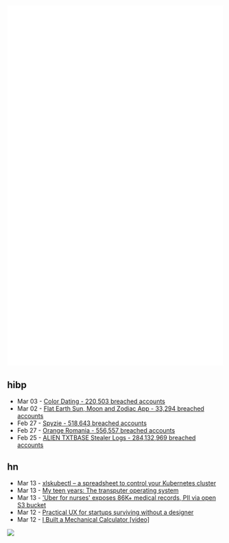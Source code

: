 ![Metrics](https://raw.githubusercontent.com/phixion/phixion/master/metrics.svg)

## hibp

<!--
for https://github.com/phixion/phixion/blob/main/.github/workflows/feeds.yml
-->
<!--START_SECTION:haveibeenpwnd-->
- Mar 03 - [Color Dating - 220,503 breached accounts](https://haveibeenpwned.com/PwnedWebsites#ColorDating)
- Mar 02 - [Flat Earth Sun, Moon and Zodiac App - 33,294 breached accounts](https://haveibeenpwned.com/PwnedWebsites#FlatEarthDave)
- Feb 27 - [Spyzie - 518,643 breached accounts](https://haveibeenpwned.com/PwnedWebsites#Spyzie)
- Feb 27 - [Orange Romania - 556,557 breached accounts](https://haveibeenpwned.com/PwnedWebsites#OrangeRomania)
- Feb 25 - [ALIEN TXTBASE Stealer Logs - 284,132,969 breached accounts](https://haveibeenpwned.com/PwnedWebsites#AlienStealerLogs)
<!--END_SECTION:haveibeenpwnd-->

## hn

<!--
for https://github.com/phixion/phixion/blob/main/.github/workflows/feeds.yml
-->
<!--START_SECTION:hn-->
- Mar 13 - [xlskubectl – a spreadsheet to control your Kubernetes cluster](https://github.com/learnk8s/xlskubectl)
- Mar 13 - [My teen years: The transputer operating system](https://nanochess.org/transputer_operating_system.html)
- Mar 13 - ['Uber for nurses' exposes 86K+ medical records, PII via open S3 bucket](https://www.websiteplanet.com/news/eshyft-report-breach/)
- Mar 12 - [Practical UX for startups surviving without a designer](https://www.tibinotes.com/p/practical-ux-for-startups-surviving)
- Mar 12 - [I Built a Mechanical Calculator [video]](https://www.youtube.com/watch?v=E0pJST5mL3A)
<!--END_SECTION:hn-->

<!--
for https://yhype.me
-->
![](https://hit.yhype.me/github/profile?user_id=13013670)
